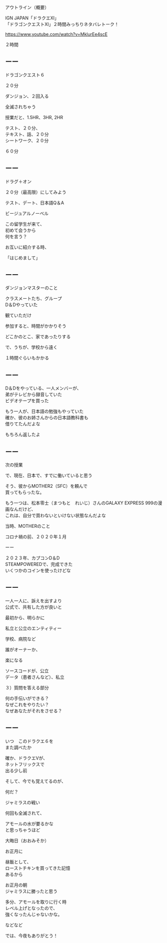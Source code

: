 アウトライン（概要）

IGN JAPAN「ドラクエXI」<br/>
「ドラゴンクエストXI」２時間みっちりネタバレトーク！

https://www.youtube.com/watch?v=MklurEe4scE

２時間

## ーー

ドラゴンクエスト６

２０分

ダンジョン、２回入る

全滅されちゃう

授業だと、1.5HR、3HR, 2HR

テスト、２０分、<br/>
テキスト、話、２０分<br/>
シートワーク、２０分

６０分

## ーー

ドラグ＋オン

２０分（最高限）にしてみよう

テスト、デート、日本語Q＆A

ビージュアルノーベル

この留学生が来て、<br/>
初めて会うから<br/>
何を言う？

お互いに紹介する時、

「はじめまして」

## ーー

ダンジョンマスターのこと

クラスメートたち、グループ<br/>
D＆Dやっていた

観ていただけ

参加すると、時間がかかりそう

どこかのとこ、家であったりする

で、うちが、学校から遠く

１時間ぐらいもかかる

## ーー

D＆Dをやっている、一人メンバーが、<br/>
弟がテレビから録音していた<br/>
ビデオテープを買った

もう一人が、日本語の勉強もやっていた<br/>
確か、彼のお姉さんからの日本語教科書も<br/>
借りてたんだよな

もちろん返したよ

## ーー

次の授業

で、現在、日本で、すでに働いていると思う

そう、彼からMOTHER2（SFC）を頼んで<br/>
買ってもらったな。

もう一つは、松本零士（まつもと　れいじ）さんのGALAXY EXPRESS 999の漫画なんだけど、<br/>
これは、自分で買わないといけない状態なんだよな

当時、MOTHERのこと

コロナ禍の前、２０２０年１月

ーー

２０２３年、カプコンD＆D<br/>
STEAMPOWEREDで、完成できた<br/>
いくつかのコインを使ったけどな

## ーー

一人一人に、訴えを出すより<br/>
公式で、共有した方が良いと

最初から、明らかに

私立と公立のエンティティー

学校、病院など

誰がオーナーか、

楽になる

ソースコードが、公立<br/>
データ（患者さんなど）、私立

３）質問を答える部分

何の手伝いができる？<br/>
なぜこれをやりたい？<br/>
なぜあなたがそれをさせる？

## ーー

いつ　このドラクエ６を<br/>
また調べたか

確か、ドラクエVが、<br/>
ネットフリックスで<br/>
出る少し前

そして、今でも覚えてるのが、

何だ？

ジャミラスの戦い

何回も全滅されて、

アモールの水が要るかな<br/>
と思っちゃうほど

大晦日（おおみそか）

お正月に

昼飯として、<br/>
ローストチキンを買ってきた記憶<br/>
あるから

お正月の朝<br/>
ジャミラスに勝ったと思う

多分、アモールを取りに行く時<br/>
レベル上げとなったので、<br/>
強くなったんじゃないかな。

などなど

では、今夜もありがとう！

